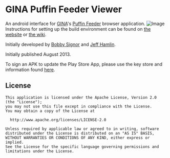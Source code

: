 GINA Puffin Feeder Viewer
===============================
An android interface for [GINA](http://gina.alaska.edu)'s [Puffin Feeder](http://feeder.gina.alaska.edu) browser application.
![Image](https://raw.github.com/bobbysig/gina-puffinfeeder-android-viewer/gh-pages/images/screenshots/tablet-shot-3-framed.png)
Instructions for setting up the build environment can be found on [the website](http://gina-alaska.github.io/gina-puffinfeeder-android-viewer/) or [the wiki](https://github.com/gina-alaska/gina-puffinfeeder-android-viewer/wiki).

Initially developed by [Bobby Signor](https://github.com/BobbySig) and [Jeff Hamlin](https://github.com/jhamlin).

Initially published August 2013.

To sign an APK to update the Play Store App, please use the key store and information found [here](https://github.com/gina-alaska/gina-puffinfeeder-android-viewer/tree/gh-pages/App%20Key%20Store).

License
--------
    This application is licensed under the Apache License, Version 2.0 (the "License");
    you may not use this file except in compliance with the License.
    You may obtain a copy of the License at
    
      http://www.apache.org/licenses/LICENSE-2.0
    
    Unless required by applicable law or agreed to in writing, software
    distributed under the License is distributed on an "AS IS" BASIS,
    WITHOUT WARRANTIES OR CONDITIONS OF ANY KIND, either express or implied.
    See the License for the specific language governing permissions and
    limitations under the License.
